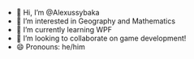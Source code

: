 - 👋 Hi, I’m @Alexussybaka
- 👀 I’m interested in Geography and Mathematics
- 🌱 I’m currently learning WPF
- 💞️ I’m looking to collaborate on game development!
- 😄 Pronouns: he/him

<!---
Alexussybaka/Alexussybaka is a ✨ special ✨ repository because its `README.md` (this file) appears on your GitHub profile.
You can click the Preview link to take a look at your changes.
--->
